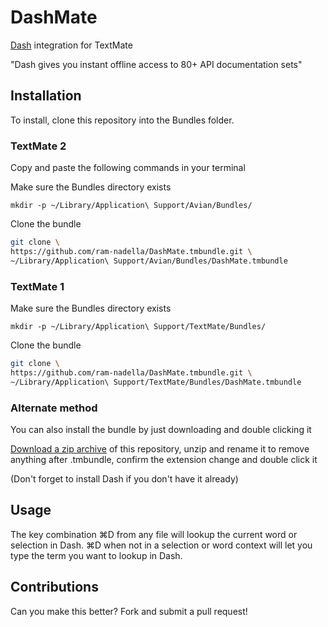 # DashMate

[Dash](http://kapeli.com/dash) integration for TextMate

"Dash gives you instant offline access to 80+ API documentation sets"

## Installation

To install, clone this repository into the Bundles folder.

### TextMate 2

Copy and paste the following commands in your terminal

Make sure the Bundles directory exists

```mkdir -p ~/Library/Application\ Support/Avian/Bundles/```

Clone the bundle

```bash
git clone \
https://github.com/ram-nadella/DashMate.tmbundle.git \
~/Library/Application\ Support/Avian/Bundles/DashMate.tmbundle
```

### TextMate 1

Make sure the Bundles directory exists

```mkdir -p ~/Library/Application\ Support/TextMate/Bundles/```

Clone the bundle

```bash
git clone \
https://github.com/ram-nadella/DashMate.tmbundle.git \
~/Library/Application\ Support/TextMate/Bundles/DashMate.tmbundle
```

### Alternate method

You can also install the bundle by just downloading and double clicking it

[Download a zip archive](https://github.com/ram-nadella/DashMate.tmbundle/archive/master.zip) of this repository, unzip and rename it to remove anything after .tmbundle, confirm the extension change and double click it

(Don't forget to install Dash if you don't have it already)

## Usage

The key combination ⌘D from any file will lookup the current word or selection in Dash. ⌘D when not in a selection or word context will let you type the term you want to lookup in Dash.

## Contributions

Can you make this better? Fork and submit a pull request!
